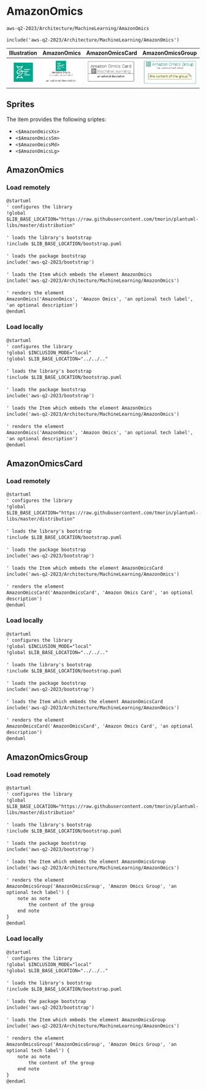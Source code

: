 # AmazonOmics


```text
aws-q2-2023/Architecture/MachineLearning/AmazonOmics
```

```text
include('aws-q2-2023/Architecture/MachineLearning/AmazonOmics')
```



| Illustration | AmazonOmics | AmazonOmicsCard | AmazonOmicsGroup |
| :---: | :---: | :---: | :---: |
| ![illustration for Illustration](../../../aws-q2-2023/Architecture/MachineLearning/AmazonOmics.png) | ![illustration for AmazonOmics](../../../aws-q2-2023/Architecture/MachineLearning/AmazonOmics.Local.png) | ![illustration for AmazonOmicsCard](../../../aws-q2-2023/Architecture/MachineLearning/AmazonOmicsCard.Local.png) | ![illustration for AmazonOmicsGroup](../../../aws-q2-2023/Architecture/MachineLearning/AmazonOmicsGroup.Local.png) |



## Sprites
The item provides the following sriptes:

- `<$AmazonOmicsXs>`
- `<$AmazonOmicsSm>`
- `<$AmazonOmicsMd>`
- `<$AmazonOmicsLg>`





## AmazonOmics

### Load remotely
```plantuml
@startuml
' configures the library
!global $LIB_BASE_LOCATION="https://raw.githubusercontent.com/tmorin/plantuml-libs/master/distribution"

' loads the library's bootstrap
!include $LIB_BASE_LOCATION/bootstrap.puml

' loads the package bootstrap
include('aws-q2-2023/bootstrap')

' loads the Item which embeds the element AmazonOmics
include('aws-q2-2023/Architecture/MachineLearning/AmazonOmics')

' renders the element
AmazonOmics('AmazonOmics', 'Amazon Omics', 'an optional tech label', 'an optional description')
@enduml
```

### Load locally
```plantuml
@startuml
' configures the library
!global $INCLUSION_MODE="local"
!global $LIB_BASE_LOCATION="../../.."

' loads the library's bootstrap
!include $LIB_BASE_LOCATION/bootstrap.puml

' loads the package bootstrap
include('aws-q2-2023/bootstrap')

' loads the Item which embeds the element AmazonOmics
include('aws-q2-2023/Architecture/MachineLearning/AmazonOmics')

' renders the element
AmazonOmics('AmazonOmics', 'Amazon Omics', 'an optional tech label', 'an optional description')
@enduml
```

## AmazonOmicsCard

### Load remotely
```plantuml
@startuml
' configures the library
!global $LIB_BASE_LOCATION="https://raw.githubusercontent.com/tmorin/plantuml-libs/master/distribution"

' loads the library's bootstrap
!include $LIB_BASE_LOCATION/bootstrap.puml

' loads the package bootstrap
include('aws-q2-2023/bootstrap')

' loads the Item which embeds the element AmazonOmicsCard
include('aws-q2-2023/Architecture/MachineLearning/AmazonOmics')

' renders the element
AmazonOmicsCard('AmazonOmicsCard', 'Amazon Omics Card', 'an optional description')
@enduml
```

### Load locally
```plantuml
@startuml
' configures the library
!global $INCLUSION_MODE="local"
!global $LIB_BASE_LOCATION="../../.."

' loads the library's bootstrap
!include $LIB_BASE_LOCATION/bootstrap.puml

' loads the package bootstrap
include('aws-q2-2023/bootstrap')

' loads the Item which embeds the element AmazonOmicsCard
include('aws-q2-2023/Architecture/MachineLearning/AmazonOmics')

' renders the element
AmazonOmicsCard('AmazonOmicsCard', 'Amazon Omics Card', 'an optional description')
@enduml
```

## AmazonOmicsGroup

### Load remotely
```plantuml
@startuml
' configures the library
!global $LIB_BASE_LOCATION="https://raw.githubusercontent.com/tmorin/plantuml-libs/master/distribution"

' loads the library's bootstrap
!include $LIB_BASE_LOCATION/bootstrap.puml

' loads the package bootstrap
include('aws-q2-2023/bootstrap')

' loads the Item which embeds the element AmazonOmicsGroup
include('aws-q2-2023/Architecture/MachineLearning/AmazonOmics')

' renders the element
AmazonOmicsGroup('AmazonOmicsGroup', 'Amazon Omics Group', 'an optional tech label') {
    note as note
        the content of the group
    end note
}
@enduml
```

### Load locally
```plantuml
@startuml
' configures the library
!global $INCLUSION_MODE="local"
!global $LIB_BASE_LOCATION="../../.."

' loads the library's bootstrap
!include $LIB_BASE_LOCATION/bootstrap.puml

' loads the package bootstrap
include('aws-q2-2023/bootstrap')

' loads the Item which embeds the element AmazonOmicsGroup
include('aws-q2-2023/Architecture/MachineLearning/AmazonOmics')

' renders the element
AmazonOmicsGroup('AmazonOmicsGroup', 'Amazon Omics Group', 'an optional tech label') {
    note as note
        the content of the group
    end note
}
@enduml
```

